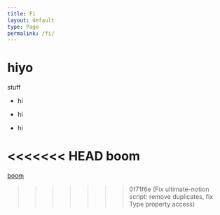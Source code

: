 ```yaml
---
title: Fi
layout: default
type: Page
permalink: /fi/
---
```


# hiyo

stuff

- hi

- hi

- hi

<<<<<<< HEAD
boom
=======
[boom](http://nyt.com/)


>>>>>>> 0f71f6e (Fix ultimate-notion script: remove duplicates, fix Type property access)
